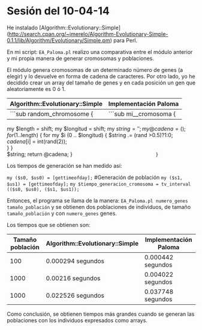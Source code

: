 Sesión del 10-04-14
==================

He instalado [Algorithm::Evolutionary::Simple] (http://search.cpan.org/~jmerelo/Algorithm-Evolutionary-Simple-0.1.1/lib/Algorithm/Evolutionary/Simple.pm) para Perl.

En mi script: `EA_Paloma.pl` realizo una comparativa entre el módulo anterior y mi propia manera de generar cromosomas y poblaciones.

El módulo genera cromosomas de un determinado número de genes (a elegir) y lo devuelve en forma de cadena de caracteres. Por otro lado, yo he decidido crear un array del tamaño de genes y en cada posición un gen que aleatoriamente es 0 ó 1.

Algorithm::Evolutionary::Simple  | Implementación Paloma
---------------------------------|------------------------------
```sub random_chromosome {	 | ```sub mi__cromosoma {
 my $length = shift;		   my $longitud = shift;
 my $string = '';		   my @cadena = ();
 for (1..$length) {		   for my $i (0 .. $longitud) {	
   $string .= (rand >0.5)?1:0;	     $cadena[$i] = int(rand(2));	
 }				   }	
 $string;			   return @cadena;
}```                               }```

Los tiempos de generación se han medido así:

`my ($s0, $us0) = [gettimeofday];`
#Generación de población
`my ($s1, $us1) = [gettimeofday];`
`my $tiempo_generacion_cromosoma = tv_interval (($s0, $us0), ($s1, $us1));`

Entonces, el programa se llama de la manera: `EA_Paloma.pl numero_genes tamaño_población` y se obtienen dos poblaciones de individuos, de tamaño `tamaño_población` y con `numero_genes` genes.

Los tiempos que se obtienen son:

 Tamaño población | Algorithm::Evolutionary::Simple    | Implementación Paloma
------------------|------------------------------------|------------------------
 	100 	  |		0.000294 segundos      | 0.000442 segundos 
 	1000 	  |  		0.00216 segundos       | 0.004022 segundos 
 	1000 	  |  		0.022526 segundos      | 0.037748 segundos 

Como conclusión, se obtienen tiempos más grandes cuando se generan las poblaciones con los individuos expresados como arrays.
